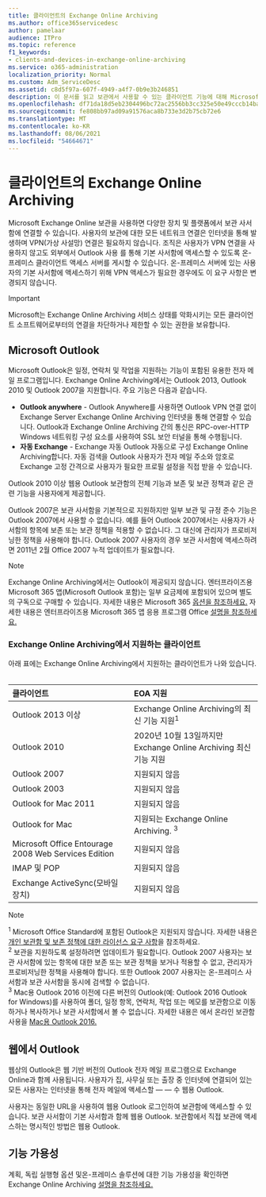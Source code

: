 ```yaml
---
title: 클라이언트의 Exchange Online Archiving
ms.author: office365servicedesc
author: pamelaar
audience: ITPro
ms.topic: reference
f1_keywords:
- clients-and-devices-in-exchange-online-archiving
ms.service: o365-administration
localization_priority: Normal
ms.custom: Adm_ServiceDesc
ms.assetid: c8d5f97a-607f-4949-a4f7-0b9e3b246851
description: 이 문서를 읽고 보관에서 사용할 수 있는 클라이언트 기능에 대해 Microsoft Exchange Online 있습니다.
ms.openlocfilehash: df71da18d5eb2304496bc72ac2556bb3cc325e50e49cccb14ba6b5191cc95b1d
ms.sourcegitcommit: fe808bb97ad09a91576aca8b733e3d2b75cb72e6
ms.translationtype: MT
ms.contentlocale: ko-KR
ms.lasthandoff: 08/06/2021
ms.locfileid: "54664671"
---
```

# <a name="client-features-in-exchange-online-archiving"></a>클라이언트의 Exchange Online Archiving

Microsoft Exchange Online 보관을 사용하면 다양한 장치 및 플랫폼에서 보관 사서함에 연결할 수 있습니다. 사용자의 보관에 대한 모든 네트워크 연결은 인터넷을 통해 발생하며 VPN(가상 사설망) 연결은 필요하지 않습니다. 조직은 사용자가 VPN 연결을 사용하지 않고도 외부에서 Outlook 사용 를 통해 기본 사서함에 액세스할 수 있도록 온-프레미스 클라이언트 액세스 서버를 게시할 수 있습니다. 온-프레미스 서버에 있는 사용자의 기본 사서함에 액세스하기 위해 VPN 액세스가 필요한 경우에도 이 요구 사항은 변경되지 않습니다.
  
> [!IMPORTANT]
> Microsoft는 Exchange Online Archiving 서비스 상태를 악화시키는 모든 클라이언트 소프트웨어로부터의 연결을 차단하거나 제한할 수 있는 권한을 보유합니다.
  
## <a name="microsoft-outlook"></a>Microsoft Outlook

Microsoft Outlook은 일정, 연락처 및 작업을 지원하는 기능이 포함된 유용한 전자 메일 프로그램입니다. Exchange Online Archiving에서는 Outlook 2013, Outlook 2010 및 Outlook 2007을 지원합니다. 주요 기능은 다음과 같습니다.
  
- **Outlook anywhere** - Outlook Anywhere를 사용하면 Outlook VPN 연결 없이 Exchange Server Exchange Online Archiving 인터넷을 통해 연결할 수 있습니다. Outlook과 Exchange Online Archiving 간의 통신은 RPC-over-HTTP Windows 네트워킹 구성 요소를 사용하여 SSL 보안 터널을 통해 수행됩니다.    
- **자동 Exchange** - Exchange 자동 Outlook 자동으로 구성 Exchange Online Archiving합니다. 자동 검색을 Outlook 사용자가 전자 메일 주소와 암호로 Exchange 고정 간격으로 사용자가 필요한 프로필 설정을 직접 받을 수 있습니다. 

Outlook 2010 이상 웹용 Outlook 보관함의 전체 기능과 보존 및 보관 정책과 같은 관련 기능을 사용자에게 제공합니다.
  
Outlook 2007은 보관 사서함을 기본적으로 지원하지만 일부 보관 및 규정 준수 기능은 Outlook 2007에서 사용할 수 없습니다. 예를 들어 Outlook 2007에서는 사용자가 사서함의 항목에 보존 또는 보관 정책을 적용할 수 없습니다. 그 대신에 관리자가 프로비저닝한 정책을 사용해야 합니다. Outlook 2007 사용자의 경우 보관 사서함에 액세스하려면 2011년 2월 Office 2007 누적 업데이트가 필요합니다.
  
> [!NOTE]
> Exchange Online Archiving에서는 Outlook이 제공되지 않습니다. 엔터프라이즈용 Microsoft 365 앱(Microsoft Outlook 포함)는 일부 요금제에 포함되어 있으며 별도의 구독으로 구매할 수 있습니다. 자세한 내용은 Microsoft 365 [옵션을 참조하세요.](../office-365-platform-service-description/office-365-plan-options.md) 자세한 내용은 엔터프라이즈용 Microsoft 365 앱 응용 프로그램 Office [설명을 참조하세요.](../office-applications-service-description/office-applications-service-description.md) 
  
### <a name="clients-supported-by-exchange-online-archiving"></a>Exchange Online Archiving에서 지원하는 클라이언트

아래 표에는 Exchange Online Archiving에서 지원하는 클라이언트가 나와 있습니다.<br><br>
  
| 클라이언트 | EOA 지원 |
|:-----|:-----|
|Outlook 2013 이상  <br/> |Exchange Online Archiving의 최신 기능 지원<sup>1</sup> <br/> |
|Outlook 2010  <br/> |2020년 10월 13일까지만 Exchange Online Archiving 최신 기능 지원|
|Outlook 2007  <br/> |지원되지 않음 |
|Outlook 2003  <br/> |지원되지 않음  <br/> |
|Outlook for Mac 2011  <br/> |지원되지 않음  <br/> |
|Outlook for Mac  <br/> |지원되는 Exchange Online Archiving. <sup>3</sup> <br/> |
|Microsoft Office Entourage 2008 Web Services Edition  <br/> |지원되지 않음  <br/> |
|IMAP 및 POP  <br/> |지원되지 않음  <br/> |
|Exchange ActiveSync(모바일 장치)  <br/> |지원되지 않음  <br/> |
   
> [!NOTE]
> <sup>1</sup> Microsoft Office Standard에 포함된 Outlook은 지원되지 않습니다. 자세한 내용은 [개인 보관함 및 보존 정책에 대한 라이선스 요구 사항](https://support.office.com/article/Outlook-license-requirements-for-Exchange-features-46B6B7C5-C3CA-43E5-8424-1E2807917C99)을 참조하세요. <br/> 
<sup>2</sup> 보관을 지원하도록 설정하려면 업데이트가 필요합니다. Outlook 2007 사용자는 보관 사서함에 있는 항목에 대한 보존 또는 보관 정책을 보거나 적용할 수 없고, 관리자가 프로비저닝한 정책을 사용해야 합니다. 또한 Outlook 2007 사용자는 온-프레미스 사서함과 보관 사서함을 동시에 검색할 수 없습니다. <br/> 
<sup>3</sup> Mac용 Outlook 2016 이전에 다른 버전의 Outlook(예: Outlook 2016 Outlook for Windows)를 사용하여 폴더, 일정 항목, 연락처, 작업 또는 메모를 보관함으로 이동하거나 복사하거나 보관 사서함에서 볼 수 없습니다. 자세한 내용은 에서 온라인 보관함 사용을 [Mac용 Outlook 2016.](https://support.office.com/article/Use-your-online-archive-with-Outlook-2016-for-Mac-45b8439c-2982-4b6b-9097-eed71dbfe238) 

## <a name="outlook-on-the-web"></a>웹에서 Outlook

웹상의 Outlook은 웹 기반 버전의 Outlook 전자 메일 프로그램으로 Exchange Online과 함께 사용됩니다. 사용자가 집, 사무실 또는 출장 중 인터넷에 연결되어 있는 모든 사용자는 인터넷을 통해 전자 메일에 액세스할 &mdash; &mdash; 수 웹용 Outlook.
  
사용자는 동일한 URL을 사용하여 웹용 Outlook 로그인하여 보관함에 액세스할 수 있습니다. 보관 사서함이 기본 사서함과 함께 웹용 Outlook. 보관함에서 직접 보관에 액세스하는 명시적인 방법은 웹용 Outlook.
  
## <a name="feature-availability"></a>기능 가용성

계획, 독립 실행형 옵션 및온-프레미스 솔루션에 대한 기능 가용성을 확인하면 Exchange Online Archiving [설명을 참조하세요.](exchange-online-archiving-service-description.md)